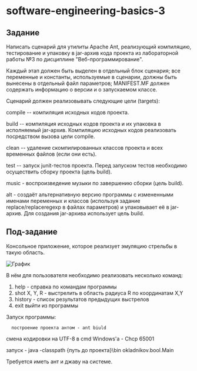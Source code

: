# software-engineering-basics-3

##  Задание

Написать сценарий для утилиты Apache Ant, реализующий компиляцию, тестирование и упаковку в jar-архив кода проекта из лабораторной работы №3 по дисциплине "Веб-программирование".

Каждый этап должен быть выделен в отдельный блок сценария; все переменные и константы, используемые в сценарии, должны быть вынесены в отдельный файл параметров; MANIFEST.MF должен содержать информацию о версии и о запускаемом классе.

Cценарий должен реализовывать следующие цели (targets):

compile -- компиляция исходных кодов проекта.

build -- компиляция исходных кодов проекта и их упаковка в исполняемый jar-архив. Компиляцию исходных кодов реализовать посредством вызова цели compile.

clean -- удаление скомпилированных классов проекта и всех временных файлов (если они есть).

test -- запуск junit-тестов проекта. Перед запуском тестов необходимо осуществить сборку проекта (цель build).

music - воспроизведение музыки по завершению сборки (цель build).

alt - создаёт альтернативную версию программы с измененными именами переменных и классов (используя задание replace/replaceregexp в файлах параметров) и упаковывает её в jar-архив. Для создания jar-архива использует цель build.

## Под-задание 
Консольное приложение, которое реализует эмуляцию стрельбы в такую область.
   
![График](https://sun9-58.userapi.com/EXSl8c2e0_VgAG8hpwxrrFuOun_ubfCxOhlefA/JNrpcgykabs.jpg)
   
В нём для пользователя необходимо реализовать несколько команд:
1. help - справка по командам программы
2. shot  X, Y, R - выстрелить в область радиуса R по координатам X,Y
3. history - список результатов предыдущих выстрелов
4. exit выйти из программы


Запуск программы:

      построение проекта антом - ant biuld
   
   смена кодировки на UTF-8 в cmd Windows'а - Chcp 65001
   
   запуск - java -classpath {путь до проекта}\bin okladnikov.bool.Main

Требуется иметь ант и джаву на системе.
